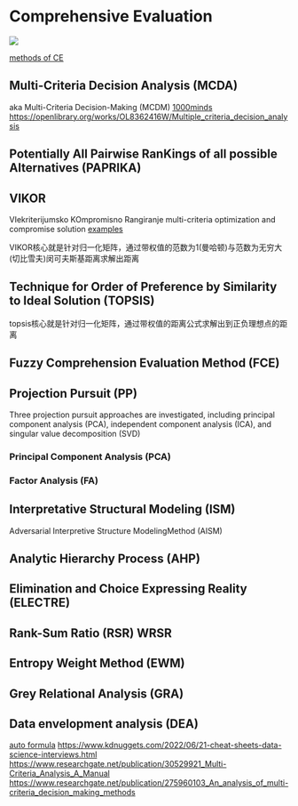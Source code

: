 # Comprehensive Evaluation
![](https://picx.zhimg.com/80/v2-49852ba3fe5dd36d32800b729a5ca773_1440w.webp?source=1def8aca)

[methods of CE](https://link.springer.com/chapter/10.1007/978-981-15-8582-1_20)

## Multi-Criteria Decision Analysis (MCDA)
aka Multi-Criteria Decision-Making (MCDM)
[1000minds](https://www.1000minds.com/decision-making/what-is-mcdm-mcda)
https://openlibrary.org/works/OL8362416W/Multiple_criteria_decision_analysis

## Potentially All Pairwise RanKings of all possible Alternatives (PAPRIKA)

## VIKOR
VIekriterijumsko KOmpromisno Rangiranje
multi-criteria optimization and compromise solution
[examples](https://www.sciencedirect.com/topics/computer-science/vikor)

VIKOR核心就是针对归一化矩阵，通过带权值的范数为1(曼哈顿)与范数为无穷大(切比雪夫)闵可夫斯基距离求解出距离

## Technique for Order of Preference by Similarity to Ideal Solution (TOPSIS)

topsis核心就是针对归一化矩阵，通过带权值的距离公式求解出到正负理想点的距离

## Fuzzy Comprehension Evaluation Method (FCE)

## Projection Pursuit (PP)
Three projection pursuit approaches are investigated, including principal component analysis (PCA), independent component analysis (ICA), and singular value decomposition (SVD)

### Principal Component Analysis (PCA)

### Factor Analysis (FA)

## Interpretative Structural Modeling (ISM)

Adversarial Interpretive Structure ModelingMethod (AISM)

## Analytic Hierarchy Process (AHP)

## Elimination and Choice Expressing Reality (ELECTRE)

## Rank-Sum Ratio (RSR) WRSR

## Entropy Weight Method (EWM)

## Grey Relational Analysis (GRA)

## Data envelopment analysis (DEA)

[auto formula](https://www.huaxuejia.cn/ism/CE-SAISM/vikor_aism.php)
https://www.kdnuggets.com/2022/06/21-cheat-sheets-data-science-interviews.html
https://www.researchgate.net/publication/30529921_Multi-Criteria_Analysis_A_Manual
https://www.researchgate.net/publication/275960103_An_analysis_of_multi-criteria_decision_making_methods
